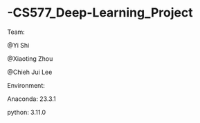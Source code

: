 # -CS577_Deep-Learning_Project
Team:

@Yi Shi 

@Xiaoting Zhou

@Chieh Jui Lee

Environment:

Anaconda: 23.3.1

python: 3.11.0
